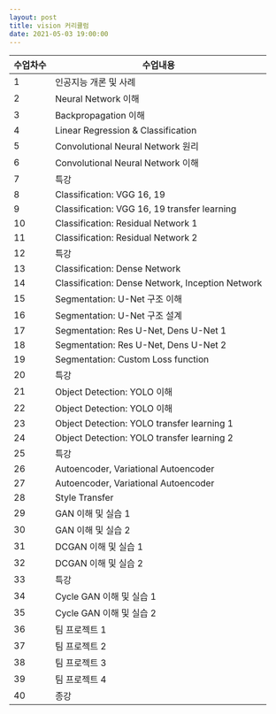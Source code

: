 ```yaml
---
layout: post
title: vision 커리큘럼
date: 2021-05-03 19:00:00
---
```


|수업차수| 수업내용|
|---|---|
|1|인공지능 개론 및 사례|
|2|Neural Network 이해|
|3|Backpropagation 이해|
|4|Linear Regression & Classification|
|5|Convolutional Neural Network 원리|
|6|Convolutional Neural Network 이해|
|7|특강|
|8|Classification: VGG 16, 19|
|9|Classification: VGG 16, 19 transfer learning|
|10|Classification: Residual Network 1|
|11|Classification: Residual Network 2|
|12|특강|
|13|Classification: Dense Network|
|14|Classification: Dense Network, Inception Network|
|15|Segmentation: U-Net 구조 이해|
|16|Segmentation: U-Net 구조 설계|
|17|Segmentation: Res U-Net, Dens U-Net 1|
|18|Segmentation: Res U-Net, Dens U-Net 2|
|19|Segmentation: Custom Loss function|
|20|특강|
|21|Object Detection: YOLO 이해|
|22|Object Detection: YOLO 이해|
|23|Object Detection: YOLO transfer learning 1|
|24|Object Detection: YOLO transfer learning 2|
|25|특강|
|26|Autoencoder, Variational Autoencoder|
|27|Autoencoder, Variational Autoencoder|
|28|Style Transfer|
|29|GAN 이해 및 실습 1|
|30|GAN 이해 및 실습 2|
|31|DCGAN 이해 및 실습 1|
|32|DCGAN 이해 및 실습 2|
|33|특강|
|34|Cycle GAN 이해 및 실습 1|
|35|Cycle GAN 이해 및 실습 2|
|36|팀 프로젝트 1|
|37|팀 프로젝트 2|
|38|팀 프로젝트 3|
|39|팀 프로젝트 4|
|40|종강|